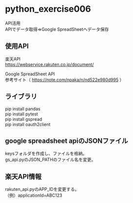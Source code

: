 # python_exercise006
API活用  
APIでデータ取得⇒Google SpreadSheetへデータ保存  
  

## 使用API
楽天API  
https://webservice.rakuten.co.jp/document/  
  
Google SpreadSheet API  
参考サイト（ https://note.com/npaka/n/nd522e980d995 ）  
  

## ライブラリ
pip install pandas  
pip install pytest  
pip install gspread  
pip install oauth2client  
  

## google spreadsheet apiのJSONファイル
keysフォルダを作成し、ファイルを格納。  
gs_api.pyのJSON_PATHのファイル名を変更。  
  
  
## 楽天API情報
rakuten_api.pyのAPP_IDを変更する。  
（例）applicationId=ABC123  